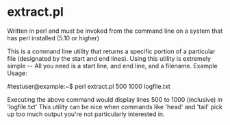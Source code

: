 extract.pl
=======
Written in perl and must be invoked from the command line on a system that has perl installed (5.10 or higher)

This is a command line utility that returns a specific portion of a particular file (designated by the start and end lines).
Using this utility is extremely simple -- All you need is a start line, and end line, and a filename.
Example Usage:

#testuser@example:~$ perl extract.pl 500 1000 logfile.txt

Executing the above command would display lines 500 to 1000 (inclusive) in 'logfile.txt' 
This utility can be nice when commands like 'head' and 'tail' pick up too much output you're not 
particularly interested in.
